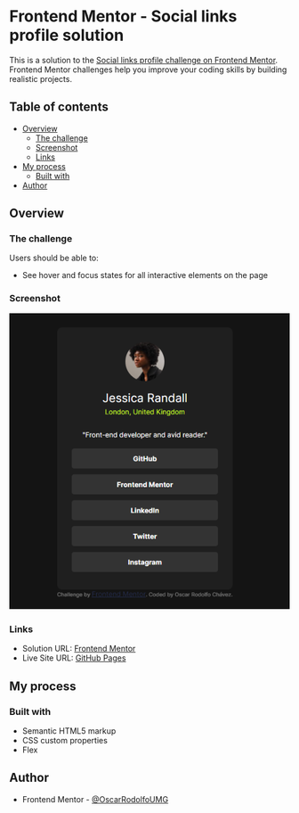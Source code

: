 # Frontend Mentor - Social links profile solution

This is a solution to the [Social links profile challenge on Frontend Mentor](https://www.frontendmentor.io/challenges/social-links-profile-UG32l9m6dQ). Frontend Mentor challenges help you improve your coding skills by building realistic projects. 

## Table of contents

- [Overview](#overview)
  - [The challenge](#the-challenge)
  - [Screenshot](#screenshot)
  - [Links](#links)
- [My process](#my-process)
  - [Built with](#built-with)
- [Author](#author)

## Overview

### The challenge

Users should be able to:

- See hover and focus states for all interactive elements on the page

### Screenshot

![Screenshot](./screenshots/screenshot-desk.PNG)

### Links

- Solution URL: [Frontend Mentor](https://www.frontendmentor.io/solutions/social-links-profile-html-and-css-Y3OpvV_XM1)
- Live Site URL: [GitHub Pages](https://oscarrodolfoumg.github.io/Challenge-Social-links-profile-Frontend-Mentor/)

## My process

### Built with

- Semantic HTML5 markup
- CSS custom properties
- Flex

## Author

- Frontend Mentor - [@OscarRodolfoUMG](https://www.frontendmentor.io/profile/OscarRodolfoUMG)
